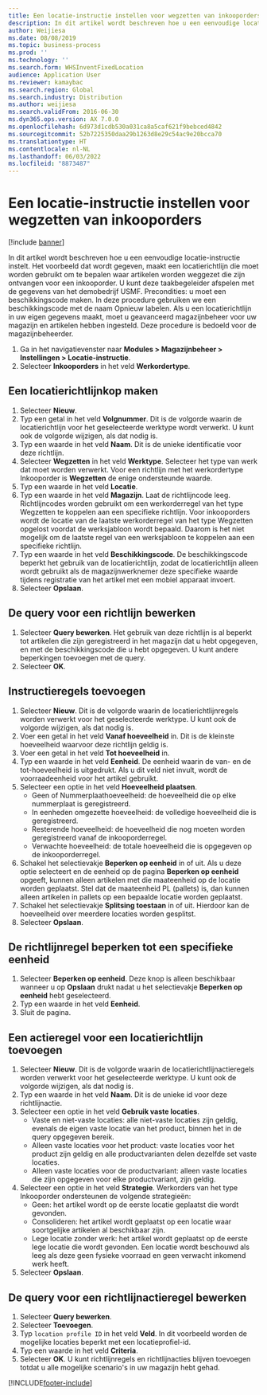 ```yaml
---
title: Een locatie-instructie instellen voor wegzetten van inkooporders
description: In dit artikel wordt beschreven hoe u een eenvoudige locatie-instructie instelt.
author: Weijiesa
ms.date: 08/08/2019
ms.topic: business-process
ms.prod: ''
ms.technology: ''
ms.search.form: WHSInventFixedLocation
audience: Application User
ms.reviewer: kamaybac
ms.search.region: Global
ms.search.industry: Distribution
ms.author: weijiesa
ms.search.validFrom: 2016-06-30
ms.dyn365.ops.version: AX 7.0.0
ms.openlocfilehash: 6d973d1cdb530a031ca8a5caf621f9bebced4842
ms.sourcegitcommit: 52b7225350daa29b1263d8e29c54ac9e20bcca70
ms.translationtype: HT
ms.contentlocale: nl-NL
ms.lasthandoff: 06/03/2022
ms.locfileid: "8873487"
---
```

# <a name="set-up-a-location-directive-for-purchase-order-put-away"></a>Een locatie-instructie instellen voor wegzetten van inkooporders

[!include [banner](../../includes/banner.md)]

In dit artikel wordt beschreven hoe u een eenvoudige locatie-instructie instelt. Het voorbeeld dat wordt gegeven, maakt een locatierichtlijn die moet worden gebruikt om te bepalen waar artikelen worden weggezet die zijn ontvangen voor een inkooporder. U kunt deze taakbegeleider afspelen met de gegevens van het demobedrijf USMF. Precondities: u moet een beschikkingscode maken. In deze procedure gebruiken we een beschikkingscode met de naam Opnieuw labelen. Als u een locatierichtlijn in uw eigen gegevens maakt, moet u geavanceerd magazijnbeheer voor uw magazijn en artikelen hebben ingesteld. Deze procedure is bedoeld voor de magazijnbeheerder.

1. Ga in het navigatievenster naar **Modules > Magazijnbeheer > Instellingen > Locatie-instructie**.
2. Selecteer **Inkooporders** in het veld **Werkordertype**.

## <a name="create-a-location-directive-header"></a>Een locatierichtlijnkop maken
1. Selecteer **Nieuw**.
2. Typ een getal in het veld **Volgnummer**. Dit is de volgorde waarin de locatierichtlijn voor het geselecteerde werktype wordt verwerkt. U kunt ook de volgorde wijzigen, als dat nodig is.  
3. Typ een waarde in het veld **Naam**. Dit is de unieke identificatie voor deze richtlijn.  
4. Selecteer **Wegzetten** in het veld **Werktype**. Selecteer het type van werk dat moet worden verwerkt. Voor een richtlijn met het werkordertype Inkooporder is **Wegzetten** de enige ondersteunde waarde.  
5. Typ een waarde in het veld **Locatie**.
6. Typ een waarde in het veld **Magazijn**. Laat de richtlijncode leeg.  Richtlijncodes worden gebruikt om een werkorderregel van het type Wegzetten te koppelen aan een specifieke richtlijn. Voor inkooporders wordt de locatie van de laatste werkorderregel van het type Wegzetten opgelost voordat de werksjabloon wordt bepaald. Daarom is het niet mogelijk om de laatste regel van een werksjabloon te koppelen aan een specifieke richtlijn.   
7. Typ een waarde in het veld **Beschikkingscode**. De beschikkingscode beperkt het gebruik van de locatierichtlijn, zodat de locatierichtlijn alleen wordt gebruikt als de magazijnwerknemer deze specifieke waarde tijdens registratie van het artikel met een mobiel apparaat invoert.  
8. Selecteer **Opslaan**.

## <a name="edit-the-query-for-directive"></a>De query voor een richtlijn bewerken
1. Selecteer **Query bewerken**. Het gebruik van deze richtlijn is al beperkt tot artikelen die zijn geregistreerd in het magazijn dat u hebt opgegeven, en met de beschikkingscode die u hebt opgegeven. U kunt andere beperkingen toevoegen met de query.  
2. Selecteer **OK**.

## <a name="add-directive-lines"></a>Instructieregels toevoegen
1. Selecteer **Nieuw**. Dit is de volgorde waarin de locatierichtlijnregels worden verwerkt voor het geselecteerde werktype. U kunt ook de volgorde wijzigen, als dat nodig is.  
2. Voer een getal in het veld **Vanaf hoeveelheid** in. Dit is de kleinste hoeveelheid waarvoor deze richtlijn geldig is.  
3. Voer een getal in het veld **Tot hoeveelheid** in.
4. Typ een waarde in het veld **Eenheid**. De eenheid waarin de van- en de tot-hoeveelheid is uitgedrukt. Als u dit veld niet invult, wordt de voorraadeenheid voor het artikel gebruikt.  
5. Selecteer een optie in het veld **Hoeveelheid plaatsen**.
    - Geen of Nummerplaathoeveelheid: de hoeveelheid die op elke nummerplaat is geregistreerd.  
    - In eenheden omgezette hoeveelheid: de volledige hoeveelheid die is geregistreerd.  
    - Resterende hoeveelheid: de hoeveelheid die nog moeten worden geregistreerd vanaf de inkooporderregel.  
    - Verwachte hoeveelheid: de totale hoeveelheid die is opgegeven op de inkooporderregel.  
6. Schakel het selectievakje **Beperken op eenheid** in of uit. Als u deze optie selecteert en de eenheid op de pagina **Beperken op eenheid** opgeeft, kunnen alleen artikelen met die maateenheid op de locatie worden geplaatst. Stel dat de maateenheid PL (pallets) is, dan kunnen alleen artikelen in pallets op een bepaalde locatie worden geplaatst.  
7. Schakel het selectievakje **Splitsing toestaan** in of uit. Hierdoor kan de hoeveelheid over meerdere locaties worden gesplitst.  
8. Selecteer **Opslaan**.

## <a name="restrict-the-directive-line-to-a-specific-unit"></a>De richtlijnregel beperken tot een specifieke eenheid
1. Selecteer **Beperken op eenheid**. Deze knop is alleen beschikbaar wanneer u op **Opslaan** drukt nadat u het selectievakje **Beperken op eenheid** hebt geselecteerd.  
2. Typ een waarde in het veld **Eenheid**.
3. Sluit de pagina.

## <a name="add-a-location-directive-action-line"></a>Een actieregel voor een locatierichtlijn toevoegen
1. Selecteer **Nieuw**. Dit is de volgorde waarin de locatierichtlijnactieregels worden verwerkt voor het geselecteerde werktype. U kunt ook de volgorde wijzigen, als dat nodig is.  
2. Typ een waarde in het veld **Naam**. Dit is de unieke id voor deze richtlijnactie.  
3. Selecteer een optie in het veld **Gebruik vaste locaties**.
    - Vaste en niet-vaste locaties: alle niet-vaste locaties zijn geldig, evenals de eigen vaste locatie van het product, binnen het in de query opgegeven bereik.  
    - Alleen vaste locaties voor het product: vaste locaties voor het product zijn geldig en alle productvarianten delen dezelfde set vaste locaties.  
    - Alleen vaste locaties voor de productvariant: alleen vaste locaties die zijn opgegeven voor elke productvariant, zijn geldig.  
4. Selecteer een optie in het veld **Strategie**. Werkorders van het type Inkooporder ondersteunen de volgende strategieën: 
    - Geen: het artikel wordt op de eerste locatie geplaatst die wordt gevonden.  
    - Consolideren: het artikel wordt geplaatst op een locatie waar soortgelijke artikelen al beschikbaar zijn.  
    - Lege locatie zonder werk: het artikel wordt geplaatst op de eerste lege locatie die wordt gevonden. Een locatie wordt beschouwd als leeg als deze geen fysieke voorraad en geen verwacht inkomend werk heeft.  
5. Selecteer **Opslaan**.

## <a name="edit-the-query-for-directive-action-line"></a>De query voor een richtlijnactieregel bewerken
1. Selecteer **Query bewerken**.
2. Selecteer **Toevoegen**.
3. Typ `location profile ID` in het veld **Veld**. In dit voorbeeld worden de mogelijke locaties beperkt met een locatieprofiel-id.  
4. Typ een waarde in het veld **Criteria**.
5. Selecteer **OK**. U kunt richtlijnregels en richtlijnacties blijven toevoegen totdat u alle mogelijke scenario's in uw magazijn hebt gehad.  



[!INCLUDE[footer-include](../../../includes/footer-banner.md)]